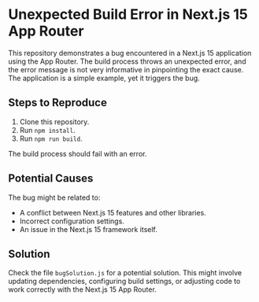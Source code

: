 # Unexpected Build Error in Next.js 15 App Router

This repository demonstrates a bug encountered in a Next.js 15 application using the App Router. The build process throws an unexpected error, and the error message is not very informative in pinpointing the exact cause.  The application is a simple example, yet it triggers the bug.

## Steps to Reproduce

1. Clone this repository.
2. Run `npm install`.
3. Run `npm run build`.

The build process should fail with an error. 

## Potential Causes

The bug might be related to:

* A conflict between Next.js 15 features and other libraries.
* Incorrect configuration settings.
* An issue in the Next.js 15 framework itself. 

## Solution

Check the file `bugSolution.js` for a potential solution.  This might involve updating dependencies, configuring build settings, or adjusting code to work correctly with the Next.js 15 App Router.
